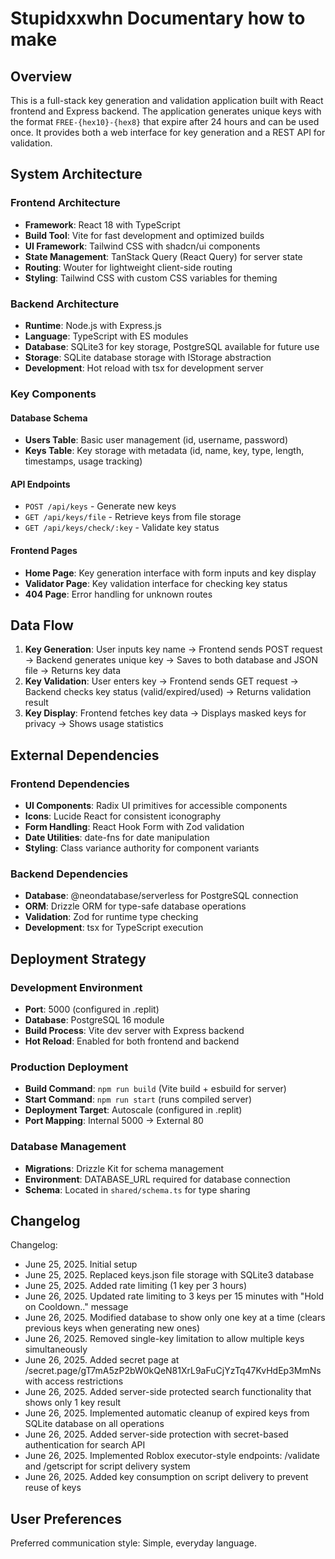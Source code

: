 # Stupidxxwhn Documentary how to make

## Overview

This is a full-stack key generation and validation application built with React frontend and Express backend. The application generates unique keys with the format `FREE-{hex10}-{hex8}` that expire after 24 hours and can be used once. It provides both a web interface for key generation and a REST API for validation.

## System Architecture

### Frontend Architecture
- **Framework**: React 18 with TypeScript
- **Build Tool**: Vite for fast development and optimized builds
- **UI Framework**: Tailwind CSS with shadcn/ui components
- **State Management**: TanStack Query (React Query) for server state
- **Routing**: Wouter for lightweight client-side routing
- **Styling**: Tailwind CSS with custom CSS variables for theming

### Backend Architecture
- **Runtime**: Node.js with Express.js
- **Language**: TypeScript with ES modules
- **Database**: SQLite3 for key storage, PostgreSQL available for future use
- **Storage**: SQLite database storage with IStorage abstraction
- **Development**: Hot reload with tsx for development server

### Key Components

#### Database Schema
- **Users Table**: Basic user management (id, username, password)
- **Keys Table**: Key storage with metadata (id, name, key, type, length, timestamps, usage tracking)

#### API Endpoints
- `POST /api/keys` - Generate new keys
- `GET /api/keys/file` - Retrieve keys from file storage
- `GET /api/keys/check/:key` - Validate key status

#### Frontend Pages
- **Home Page**: Key generation interface with form inputs and key display
- **Validator Page**: Key validation interface for checking key status
- **404 Page**: Error handling for unknown routes

## Data Flow

1. **Key Generation**: User inputs key name → Frontend sends POST request → Backend generates unique key → Saves to both database and JSON file → Returns key data
2. **Key Validation**: User enters key → Frontend sends GET request → Backend checks key status (valid/expired/used) → Returns validation result
3. **Key Display**: Frontend fetches key data → Displays masked keys for privacy → Shows usage statistics

## External Dependencies

### Frontend Dependencies
- **UI Components**: Radix UI primitives for accessible components
- **Icons**: Lucide React for consistent iconography
- **Form Handling**: React Hook Form with Zod validation
- **Date Utilities**: date-fns for date manipulation
- **Styling**: Class variance authority for component variants

### Backend Dependencies
- **Database**: @neondatabase/serverless for PostgreSQL connection
- **ORM**: Drizzle ORM for type-safe database operations
- **Validation**: Zod for runtime type checking
- **Development**: tsx for TypeScript execution

## Deployment Strategy

### Development Environment
- **Port**: 5000 (configured in .replit)
- **Database**: PostgreSQL 16 module
- **Build Process**: Vite dev server with Express backend
- **Hot Reload**: Enabled for both frontend and backend

### Production Deployment
- **Build Command**: `npm run build` (Vite build + esbuild for server)
- **Start Command**: `npm run start` (runs compiled server)
- **Deployment Target**: Autoscale (configured in .replit)
- **Port Mapping**: Internal 5000 → External 80

### Database Management
- **Migrations**: Drizzle Kit for schema management
- **Environment**: DATABASE_URL required for database connection
- **Schema**: Located in `shared/schema.ts` for type sharing

## Changelog

Changelog:
- June 25, 2025. Initial setup  
- June 25, 2025. Replaced keys.json file storage with SQLite3 database
- June 25, 2025. Added rate limiting (1 key per 3 hours)
- June 26, 2025. Updated rate limiting to 3 keys per 15 minutes with "Hold on Cooldown.." message
- June 26, 2025. Modified database to show only one key at a time (clears previous keys when generating new ones)
- June 26, 2025. Removed single-key limitation to allow multiple keys simultaneously
- June 26, 2025. Added secret page at /secret.page/gT7mA5zP2bW0kQeN81XrL9aFuCjYzTq47KvHdEp3MmNs with access restrictions
- June 26, 2025. Added server-side protected search functionality that shows only 1 key result
- June 26, 2025. Implemented automatic cleanup of expired keys from SQLite database on all operations
- June 26, 2025. Added server-side protection with secret-based authentication for search API
- June 26, 2025. Implemented Roblox executor-style endpoints: /validate and /getscript for script delivery system
- June 26, 2025. Added key consumption on script delivery to prevent reuse of keys

## User Preferences

Preferred communication style: Simple, everyday language.
